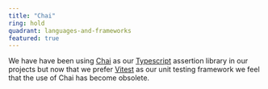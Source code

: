 ```yaml
---
title: "Chai"
ring: hold
quadrant: languages-and-frameworks
featured: true
---
```


We have have been using [Chai](https://www.chaijs.com/) as our [Typescript](/languages-and-frameworks/typescript/) assertion library in our projects but now that we prefer [Vitest](/tools/vitest) as our unit testing framework we feel that the use of Chai has become obsolete.
